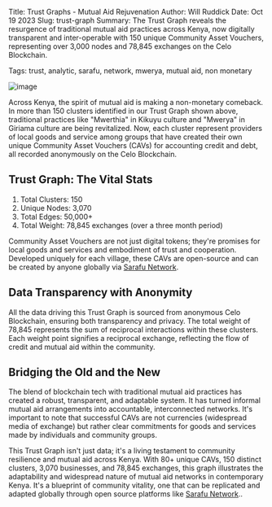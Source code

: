 Title: Trust Graphs - Mutual Aid Rejuvenation
Author: Will Ruddick
Date: Oct 19 2023
Slug: trust-graph
Summary:  The Trust Graph reveals the resurgence of traditional mutual aid practices across Kenya, now digitally transparent and inter-operable with 150 unique Community Asset Vouchers, representing over 3,000 nodes and 78,845 exchanges on the Celo Blockchain.

Tags: trust, analytic, sarafu, network, mwerya, mutual aid, non monetary

![image](images/blog/trust-graph1.webp)

Across Kenya, the spirit of mutual aid is making a non-monetary comeback. In more than 150 clusters identified in our Trust Graph shown above, traditional practices like "Mwerthia" in Kikuyu culture and "Mwerya" in Giriama culture are being revitalized. Now, each cluster represent providers of local goods and service among groups that have created their own unique Community Asset Vouchers (CAVs) for accounting credit and debt, all recorded anonymously on the Celo Blockchain.

## Trust Graph: The Vital Stats

1. Total Clusters: 150
2. Unique Nodes: 3,070
3. Total Edges: 50,000+
4. Total Weight: 78,845 exchanges (over a three month period)

Community Asset Vouchers are not just digital tokens; they're promises for local goods and services and embodiment of trust and cooperation. Developed uniquely for each village, these CAVs are open-source and can be created by anyone globally via [Sarafu Network](https://sarafu.network).

## Data Transparency with Anonymity
All the data driving this Trust Graph is sourced from anonymous Celo Blockchain, ensuring both transparency and privacy. The total weight of 78,845 represents the sum of reciprocal interactions within these clusters. Each weight point signifies a reciprocal exchange, reflecting the flow of credit and mutual aid within the community.

## Bridging the Old and the New
The blend of blockchain tech with traditional mutual aid practices has created a robust, transparent, and adaptable system. It has turned informal mutual aid arrangements into accountable, interconnected networks. It's important to note that successful CAVs are not currencies (widespread media of exchange) but rather clear commitments for goods and services made by individuals and community groups. 

This Trust Graph isn't just data; it's a living testament to community resilience and mutual aid across Kenya. With 80+ unique CAVs, 150 distinct clusters, 3,070 businesses, and 78,845 exchanges, this graph illustrates the adaptability and widespread nature of mutual aid networks in contemporary Kenya. It's a blueprint of community vitality, one that can be replicated and adapted globally through open source platforms like [Sarafu Network](https://sarafu.network)..
